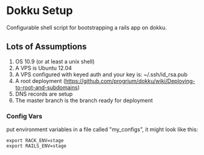 # Dokku Setup

Configurable shell script for bootstrapping a rails app on dokku.

## Lots of Assumptions

1. OS 10.9 (or at least a unix shell)
2. A VPS is Ubuntu 12.04
4. A VPS configured with keyed auth and your key is: ~/.ssh/id_rsa.pub
2. A root deployment (https://github.com/progrium/dokku/wiki/Deploying-to-root-and-subdomains)
3. DNS records are setup
5. The master branch is the branch ready for deployment

### Config Vars

put environment variables in a file called "my_configs", it might look like this:

    export RACK_ENV=stage
    export RAILS_ENV=stage